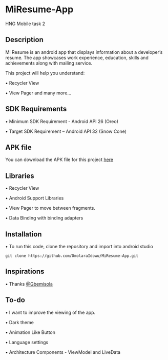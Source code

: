 # MiResume-App
HNG Mobile task 2

## Description 

Mi Resume is an android app that displays information about a developer’s resume. The app showcases work experience, education, skills and achievements along with mailing  service.

This project will help you understand:

• Recycler View

• View Pager and many more…

## SDK Requirements

• Minimum SDK Requirement - Android API 26 (Oreo)

• Target SDK Requirement – Android API 32 (Snow Cone)

## APK file

You can download the APK file for this project [here](https://github.com/OmolaraIdowu/MiResume-App/blob/master/app/release/Mi-Resume.apk)

## Libraries 

• Recycler View

• Android Support Libraries

• View Pager to move between fragments.

• Data Binding with binding adapters

## Installation

• To run this code, clone the repository and import into android studio 
```
git clone https://github.com/OmolaraIdowu/MiResume-App.git
```

## Inspirations

• Thanks [@Gbemisola](https://www.behance.net/GbemisolaIdowu) 

## To-do

• I want to improve the viewing of the app.

• Dark theme

• Animation Like Button

• Language settings

• Architecture Components -  ViewModel and LiveData
